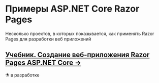 # Примеры ASP.NET Core Razor Pages
Несколько проектов, в которых показывается, как применять Razor Pages для разработки веб приложений

## [Учебник. Создание веб-приложения Razor Pages ASP.NET Core →](https://docs.microsoft.com/ru-ru/aspnet/core/tutorials/razor-pages/?view=aspnetcore-3.1)  

⚗ в разработке
